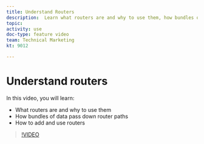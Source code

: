 ```yaml
---
title: Understand Routers
description:  Learn what routers are and why to use them, how bundles of data pass down router paths, and how to add and use routers, all in [!DNL Adobe Workfront Fusion].
topic: 
activity: use
doc-type: feature video
team: Technical Marketing
kt: 9012 

---
```

# Understand routers

In this video, you will learn:

* What routers are and why to use them
* How bundles of data pass down router paths
* How to add and use routers

>[!VIDEO](https://video.tv.adobe.com/v/335271/?quality=12)
